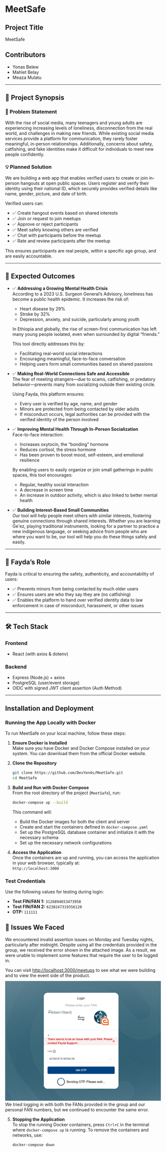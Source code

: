 # MeetSafe

## Project Title

MeetSafe

## Contributors

- Yonas Belew
- Mahlet Belay
- Meaza Mulatu

---

## 📄 Project Synopsis

### 🧩 Problem Statement

With the rise of social media, many teenagers and young adults are experiencing increasing levels of loneliness, disconnection from the real world, and challenges in making new friends. While existing social media services provide a platform for communication, they rarely foster meaningful, in-person relationships. Additionally, concerns about safety, catfishing, and fake identities make it difficult for individuals to meet new people confidently.

### 💡 Planned Solution

We are building a web app that enables verified users to create or join in-person hangouts at open public spaces. Users register and verify their identity using their national ID, which securely provides verified details like name, gender, picture, and date of birth.

Verified users can:

- ✅ Create hangout events based on shared interests
- ✅ Join or request to join meetups
- ✅ Approve or reject participants
- ✅ Meet safely knowing others are verified
- ✅ Chat with participants before the meetup
- ✅ Rate and review participants after the meetup

This ensures participants are real people, within a specific age group, and are easily accountable.

---

## 🎯 Expected Outcomes

- ✅ **Addressing a Growing Mental Health Crisis**  
  According to a 2023 U.S. Surgeon General’s Advisory, loneliness has become a public health epidemic. It increases the risk of:

  - Heart disease by 29%
  - Stroke by 32%
  - Depression, anxiety, and suicide, particularly among youth

  In Ethiopia and globally, the rise of screen-first communication has left many young people isolated, even when surrounded by digital “friends.”

  This tool directly addresses this by:

  - Facilitating real-world social interactions
  - Encouraging meaningful, face-to-face conversation
  - Helping users form small communities based on shared passions

- ✅ **Making Real-World Connections Safe and Accessible**  
  The fear of meeting strangers—due to scams, catfishing, or predatory behavior—prevents many from socializing outside their existing circle.

  Using Fayda, this platform ensures:

  - Every user is verified by age, name, and gender
  - Minors are protected from being contacted by older adults
  - If misconduct occurs, legal authorities can be provided with the verified identity of the person involved

- ✅ **Improving Mental Health Through In-Person Socialization**  
  Face-to-face interaction:

  - Increases oxytocin, the “bonding” hormone
  - Reduces cortisol, the stress hormone
  - Has been proven to boost mood, self-esteem, and emotional resilience

  By enabling users to easily organize or join small gatherings in public spaces, this tool encourages:

  - Regular, healthy social interaction
  - A decrease in screen time
  - An increase in outdoor activity, which is also linked to better mental health

- ✅ **Building Interest-Based Small Communities**  
  Our tool will help people meet others with similar interests, fostering genuine connections through shared interests. Whether you are learning Geʽez, playing traditional instruments, looking for a partner to practice a new indigenous language, or seeking advice from people who are where you want to be, our tool will help you do these things safely and easily.

---

## 🔐 Fayda’s Role

Fayda is critical to ensuring the safety, authenticity, and accountability of users:

- ✅ Prevents minors from being contacted by much older users
- ✅ Ensures users are who they say they are (no catfishing)
- ✅ Enables the platform to hand over verified identity data to law enforcement in case of misconduct, harassment, or other issues

---

## 🛠️ Tech Stack

### Frontend

- React (with axios & dotenv)

### Backend

- Express (Node.js) + axios
- PostgreSQL (user/event storage)
- OIDC with signed JWT client assertion (Auth Method)

---

## Installation and Deployment

### Running the App Locally with Docker

To run MeetSafe on your local machine, follow these steps:

1. **Ensure Docker is Installed**  
   Make sure you have Docker and Docker Compose installed on your system. You can download them from the official Docker website.

2. **Clone the Repository**

   ```bash
   git clone https://github.com/DevYon4s/MeetSafe.git
   cd MeetSafe
   ```

3. **Build and Run with Docker Compose**  
   From the root directory of the project (`MeetSafe`), run:

   ```bash
   docker-compose up --build
   ```

   This command will:

   - Build the Docker images for both the client and server
   - Create and start the containers defined in `docker-compose.yaml`
   - Set up the PostgreSQL database container and initialize it with the necessary schema
   - Set up the necessary network configurations

4. **Access the Application**  
   Once the containers are up and running, you can access the application in your web browser, typically at:  
   `http://localhost:3000`

### Test Credentials

Use the following values for testing during login:

- **Test FIN/FAN 1:** `3126894653473958`
- **Test FIN/FAN 2:** `6230247319356120`
- **OTP:** `111111`

## 🚧 Issues We Faced

We encountered invalid assertion issues on Monday and Tuesday nights, particularly after midnight. Despite using all the credentials provided in the group, we received the error shown in the attached image. As a result, we were unable to implement some features that require the user to be logged in.

You can visit [http://localhost:3000/meetups](http://localhost:3000/meetups) to see what we were building and to view the event side of the product.
![alt text](image.png)
We tried logging in with both the FANs provided in the group and our personal FAN numbers, but we continued to encounter the same error.

5. **Stopping the Application**  
   To stop the running Docker containers, press `Ctrl+C` in the terminal where `docker-compose up` is running. To remove the containers and networks, use:

   ```bash
   docker-compose down
   ```
